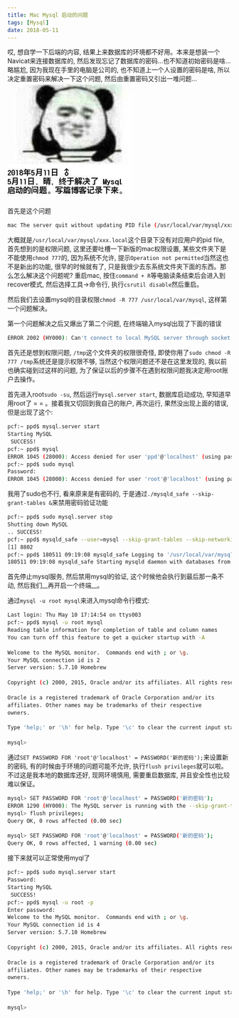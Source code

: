 ```yaml
---
title: Mac Mysql 启动的问题
tags: [Mysql]
date: 2018-05-11
---
```

哎, 想自学一下后端的内容, 结果上来数据库的环境都不好用。本来是想装一个Navicat来连接数据库的, 然后发现忘记了数据库的密码...也不知道初始密码是啥...略尴尬, 因为我现在手里的电脑是公司的, 也不知道上一个人设置的密码是啥, 所以决定重置密码来解决一下这个问题, 然后由重置密码又引出一堆问题...
![](/img/mysqlstartpanda.jpg)
<!-- more -->
首先是这个问题
```bash
mac The server quit without updating PID file (/usr/local/var/mysql/xxx.local)
```
大概就是`/usr/local/var/mysql/xxx.local`这个目录下没有对应用户的pid file, 首先想到的是权限问题, 这里还要吐槽一下新版的mac权限设置, 某些文件夹下是不能使用`chmod 777`的, 因为系统不允许, 提示`Operation not permitted`当然这也不是新出的功能, 很早的时候就有了, 只是我很少去东系统文件夹下面的东西。那么怎么解决这个问题呢? 重启mac, 按住`command + R`等电脑读条结束后会进入到recover模式, 然后选择工具->命令行, 执行`csrutil disable`然后重启。

然后我们去设置mysql的目录权限`chmod -R 777 /usr/local/var/mysql`, 这样第一个问题解决。

第一个问题解决之后又爆出了第二个问题, 在终端输入mysql出现了下面的错误
```bash
ERROR 2002 (HY000): Can't connect to local MySQL server through socket '/tmp/mysql.sock (2)
```
首先还是想到权限问题, `/tmp`这个文件夹的权限很奇怪, 即使你用了`sudo chmod -R 777 /tmp`系统还是提示权限不够, 当然这个权限问题还不是在这里发现的, 我以前也确实碰到过这样的问题, 为了保证以后的步骤不在遇到权限问题我决定用root账户去操作。

首先进入root`sudo -su`, 然后运行`mysql.server start`, 数据库启动成功, 早知道早用root了 = = 。接着我又切回到我自己的账户, 再次运行, 果然没出现上面的错误, 但是出现了这个:
```bash
pcf:~ ppd$ mysql.server start
Starting MySQL
 SUCCESS! 
pcf:~ ppd$ mysql
ERROR 1045 (28000): Access denied for user 'ppd'@'localhost' (using password: NO)
pcf:~ ppd$ sudo mysql
Password:
ERROR 1045 (28000): Access denied for user 'root'@'localhost' (using password: NO)'
```
我用了sudo也不行, 看来原来是有密码的, 于是通过`./mysqld_safe --skip-grant-tables &`来禁用密码验证功能
```bash
pcf:~ ppd$ sudo mysql.server stop
Shutting down MySQL
.. SUCCESS! 
pcf:~ ppd$ mysqld_safe --user=mysql --skip-grant-tables --skip-networking &
[1] 8802
pcf:~ ppd$ 180511 09:19:08 mysqld_safe Logging to '/usr/local/var/mysql/pcf.local.err'.
180511 09:19:08 mysqld_safe Starting mysqld daemon with databases from /usr/local/var/mysql
```
首先停止mysql服务, 然后禁用mysql的验证, 这个时候他会执行到最后那一条不动, 然后我们__再开启一个终端__。

通过`mysql -u root mysql`来进入mysql命令行模式:
```bash
Last login: Thu May 10 17:14:54 on ttys003
pcf:~ ppd$ mysql -u root mysql
Reading table information for completion of table and column names
You can turn off this feature to get a quicker startup with -A

Welcome to the MySQL monitor.  Commands end with ; or \g.
Your MySQL connection id is 2
Server version: 5.7.10 Homebrew

Copyright (c) 2000, 2015, Oracle and/or its affiliates. All rights reserved.

Oracle is a registered trademark of Oracle Corporation and/or its
affiliates. Other names may be trademarks of their respective
owners.

Type 'help;' or '\h' for help. Type '\c' to clear the current input statement.

mysql> 
```
通过`SET PASSWORD FOR 'root'@'localhost' = PASSWORD('新的密码');`来设置新的密码, 有的时候由于环境的问题可能不允许, 执行`flush privileges`就可以啦。不过这是我本地的数据库还好, 现网环境慎用, 需要重启数据库, 并且安全性也比较难以保证。
```bash
mysql> SET PASSWORD FOR 'root'@'localhost' = PASSWORD('新的密码');
ERROR 1290 (HY000): The MySQL server is running with the --skip-grant-tables option so it cannot execute this statement
mysql> flush privileges;
Query OK, 0 rows affected (0.00 sec)

mysql> SET PASSWORD FOR 'root'@'localhost' = PASSWORD('新的密码');
Query OK, 0 rows affected, 1 warning (0.00 sec)
```
接下来就可以正常使用myql了
```bash
pcf:~ ppd$ sudo mysql.server start
Password:
Starting MySQL
 SUCCESS! 
pcf:~ ppd$ mysql -u root -p
Enter password: 
Welcome to the MySQL monitor.  Commands end with ; or \g.
Your MySQL connection id is 4
Server version: 5.7.10 Homebrew

Copyright (c) 2000, 2015, Oracle and/or its affiliates. All rights reserved.

Oracle is a registered trademark of Oracle Corporation and/or its
affiliates. Other names may be trademarks of their respective
owners.

Type 'help;' or '\h' for help. Type '\c' to clear the current input statement.

mysql>
```





